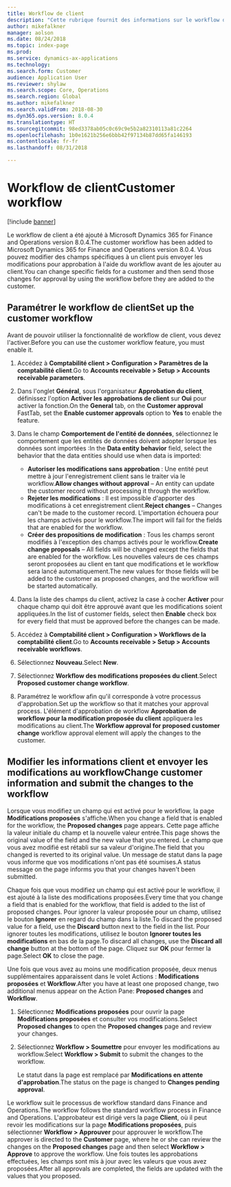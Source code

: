 ```yaml
---
title: Workflow de client
description: "Cette rubrique fournit des informations sur le workflow de client. Vous pouvez modifier des champs spécifiques à un client puis envoyer les modifications pour approbation à l'aide du workflow avant de les ajouter au client."
author: mikefalkner
manager: aolson
ms.date: 08/24/2018
ms.topic: index-page
ms.prod: 
ms.service: dynamics-ax-applications
ms.technology: 
ms.search.form: Customer
audience: Application User
ms.reviewer: shylaw
ms.search.scope: Core, Operations
ms.search.region: Global
ms.author: mikefalkner
ms.search.validFrom: 2018-08-30
ms.dyn365.ops.version: 8.0.4
ms.translationtype: HT
ms.sourcegitcommit: 98ed3378ab05c0c69c9e5b2a82310113a81c2264
ms.openlocfilehash: 1b0e1621b256e6bbb42f97134b87dd65fa146193
ms.contentlocale: fr-fr
ms.lasthandoff: 08/31/2018

---
```


# <a name="customer-workflow"></a><span data-ttu-id="0e803-104">Workflow de client</span><span class="sxs-lookup"><span data-stu-id="0e803-104">Customer workflow</span></span>

[!include [banner](../includes/banner.md)]

<span data-ttu-id="0e803-105">Le workflow de client a été ajouté à Microsoft Dynamics 365 for Finance and Operations version 8.0.4.</span><span class="sxs-lookup"><span data-stu-id="0e803-105">The customer workflow has been added to Microsoft Dynamics 365 for Finance and Operations version 8.0.4.</span></span> <span data-ttu-id="0e803-106">Vous pouvez modifier des champs spécifiques à un client puis envoyer les modifications pour approbation à l'aide du workflow avant de les ajouter au client.</span><span class="sxs-lookup"><span data-stu-id="0e803-106">You can change specific fields for a customer and then send those changes for approval by using the workflow before they are added to the customer.</span></span>

## <a name="set-up-the-customer-workflow"></a><span data-ttu-id="0e803-107">Paramétrer le workflow de client</span><span class="sxs-lookup"><span data-stu-id="0e803-107">Set up the customer workflow</span></span>

<span data-ttu-id="0e803-108">Avant de pouvoir utiliser la fonctionnalité de workflow de client, vous devez l'activer.</span><span class="sxs-lookup"><span data-stu-id="0e803-108">Before you can use the customer workflow feature, you must enable it.</span></span>

1. <span data-ttu-id="0e803-109">Accédez à **Comptabilité client \> Configuration \> Paramètres de la comptabilité client**.</span><span class="sxs-lookup"><span data-stu-id="0e803-109">Go to **Accounts receivable \> Setup \> Accounts receivable parameters**.</span></span>
2. <span data-ttu-id="0e803-110">Dans l'onglet **Général**, sous l'organisateur **Approbation du client**, définissez l'option **Activer les approbations de client** sur **Oui** pour activer la fonction.</span><span class="sxs-lookup"><span data-stu-id="0e803-110">On the **General** tab, on the **Customer approval** FastTab, set the **Enable customer approvals** option to **Yes** to enable the feature.</span></span>
3. <span data-ttu-id="0e803-111">Dans le champ **Comportement de l'entité de données**, sélectionnez le comportement que les entités de données doivent adopter lorsque les données sont importées :</span><span class="sxs-lookup"><span data-stu-id="0e803-111">In the **Data entity behavior** field, select the behavior that the data entities should use when data is imported:</span></span>

    - <span data-ttu-id="0e803-112">**Autoriser les modifications sans approbation** : Une entité peut mettre à jour l'enregistrement client sans le traiter via le workflow.</span><span class="sxs-lookup"><span data-stu-id="0e803-112">**Allow changes without approval** – An entity can update the customer record without processing it through the workflow.</span></span>
    - <span data-ttu-id="0e803-113">**Rejeter les modifications** : Il est impossible d'apporter des modifications à cet enregistrement client.</span><span class="sxs-lookup"><span data-stu-id="0e803-113">**Reject changes** – Changes can't be made to the customer record.</span></span> <span data-ttu-id="0e803-114">L'importation échouera pour les champs activés pour le workflow.</span><span class="sxs-lookup"><span data-stu-id="0e803-114">The import will fail for the fields that are enabled for the workflow.</span></span>
    - <span data-ttu-id="0e803-115">**Créer des propositions de modification** : Tous les champs seront modifiés à l'exception des champs activés pour le workflow.</span><span class="sxs-lookup"><span data-stu-id="0e803-115">**Create change proposals** – All fields will be changed except the fields that are enabled for the workflow.</span></span> <span data-ttu-id="0e803-116">Les nouvelles valeurs de ces champs seront proposées au client en tant que modifications et le workflow sera lancé automatiquement.</span><span class="sxs-lookup"><span data-stu-id="0e803-116">The new values for those fields will be added to the customer as proposed changes, and the workflow will be started automatically.</span></span>

4. <span data-ttu-id="0e803-117">Dans la liste des champs du client, activez la case à cocher **Activer** pour chaque champ qui doit être approuvé avant que les modifications soient appliquées.</span><span class="sxs-lookup"><span data-stu-id="0e803-117">In the list of customer fields, select then **Enable** check box for every field that must be approved before the changes can be made.</span></span>
5. <span data-ttu-id="0e803-118">Accédez à **Comptabilité client \> Configuration \> Workflows de la comptabilité client**.</span><span class="sxs-lookup"><span data-stu-id="0e803-118">Go to **Accounts receivable \> Setup \> Accounts receivable workflows**.</span></span>
6. <span data-ttu-id="0e803-119">Sélectionnez **Nouveau**.</span><span class="sxs-lookup"><span data-stu-id="0e803-119">Select **New**.</span></span>
7. <span data-ttu-id="0e803-120">Sélectionnez **Workflow des modifications proposées du client**.</span><span class="sxs-lookup"><span data-stu-id="0e803-120">Select **Proposed customer change workflow**.</span></span> 
8. <span data-ttu-id="0e803-121">Paramétrez le workflow afin qu'il corresponde à votre processus d'approbation.</span><span class="sxs-lookup"><span data-stu-id="0e803-121">Set up the workflow so that it matches your approval process.</span></span> <span data-ttu-id="0e803-122">L'élément d'approbation de workflow **Approbation de workflow pour la modification proposée du client** appliquera les modifications au client.</span><span class="sxs-lookup"><span data-stu-id="0e803-122">The **Workflow approval for proposed customer change** workflow approval element will apply the changes to the customer.</span></span>

## <a name="change-customer-information-and-submit-the-changes-to-the-workflow"></a><span data-ttu-id="0e803-123">Modifier les informations client et envoyer les modifications au workflow</span><span class="sxs-lookup"><span data-stu-id="0e803-123">Change customer information and submit the changes to the workflow</span></span>

<span data-ttu-id="0e803-124">Lorsque vous modifiez un champ qui est activé pour le workflow, la page **Modifications proposées** s'affiche.</span><span class="sxs-lookup"><span data-stu-id="0e803-124">When you change a field that is enabled for the workflow, the **Proposed changes** page appears.</span></span> <span data-ttu-id="0e803-125">Cette page affiche la valeur initiale du champ et la nouvelle valeur entrée.</span><span class="sxs-lookup"><span data-stu-id="0e803-125">This page shows the original value of the field and the new value that you entered.</span></span> <span data-ttu-id="0e803-126">Le champ que vous avez modifié est rétabli sur sa valeur d'origine.</span><span class="sxs-lookup"><span data-stu-id="0e803-126">The field that you changed is reverted to its original value.</span></span> <span data-ttu-id="0e803-127">Un message de statut dans la page vous informe que vos modifications n'ont pas été soumises.</span><span class="sxs-lookup"><span data-stu-id="0e803-127">A status message on the page informs you that your changes haven't been submitted.</span></span>

<span data-ttu-id="0e803-128">Chaque fois que vous modifiez un champ qui est activé pour le workflow, il est ajouté à la liste des modifications proposées.</span><span class="sxs-lookup"><span data-stu-id="0e803-128">Every time that you change a field that is enabled for the workflow, that field is added to the list of proposed changes.</span></span> <span data-ttu-id="0e803-129">Pour ignorer la valeur proposée pour un champ, utilisez le bouton **Ignorer** en regard du champ dans la liste.</span><span class="sxs-lookup"><span data-stu-id="0e803-129">To discard the proposed value for a field, use the **Discard** button next to the field in the list.</span></span> <span data-ttu-id="0e803-130">Pour ignorer toutes les modifications, utilisez le bouton **Ignorer toutes les modifications** en bas de la page.</span><span class="sxs-lookup"><span data-stu-id="0e803-130">To discard all changes, use the **Discard all change** button at the bottom of the page.</span></span> <span data-ttu-id="0e803-131">Cliquez sur **OK** pour fermer la page.</span><span class="sxs-lookup"><span data-stu-id="0e803-131">Select **OK** to close the page.</span></span>

<span data-ttu-id="0e803-132">Une fois que vous avez au moins une modification proposée, deux menus supplémentaires apparaissent dans le volet Actions : **Modifications proposées** et **Workflow**.</span><span class="sxs-lookup"><span data-stu-id="0e803-132">After you have at least one proposed change, two additional menus appear on the Action Pane: **Proposed changes** and **Workflow**.</span></span>

1. <span data-ttu-id="0e803-133">Sélectionnez **Modifications proposées** pour ouvrir la page **Modifications proposées** et consulter vos modifications.</span><span class="sxs-lookup"><span data-stu-id="0e803-133">Select **Proposed changes** to open the **Proposed changes** page and review your changes.</span></span>
2. <span data-ttu-id="0e803-134">Sélectionnez **Workflow \> Soumettre** pour envoyer les modifications au workflow.</span><span class="sxs-lookup"><span data-stu-id="0e803-134">Select **Workflow \> Submit** to submit the changes to the workflow.</span></span>

    <span data-ttu-id="0e803-135">Le statut dans la page est remplacé par **Modifications en attente d'approbation**.</span><span class="sxs-lookup"><span data-stu-id="0e803-135">The status on the page is changed to **Changes pending approval**.</span></span>

<span data-ttu-id="0e803-136">Le workflow suit le processus de workflow standard dans Finance and Operations.</span><span class="sxs-lookup"><span data-stu-id="0e803-136">The workflow follows the standard workflow process in Finance and Operations.</span></span> <span data-ttu-id="0e803-137">L'approbateur est dirigé vers la page **Client**, où il peut revoir les modifications sur la page **Modifications proposées**, puis sélectionner **Workflow \> Approuver** pour approuver le workflow.</span><span class="sxs-lookup"><span data-stu-id="0e803-137">The approver is directed to the **Customer** page, where he or she can review the changes on the **Proposed changes** page and then select **Workflow \> Approve** to approve the workflow.</span></span> <span data-ttu-id="0e803-138">Une fois toutes les approbations effectuées, les champs sont mis à jour avec les valeurs que vous avez proposées.</span><span class="sxs-lookup"><span data-stu-id="0e803-138">After all approvals are completed, the fields are updated with the values that you proposed.</span></span>

